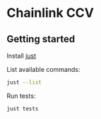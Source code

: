 # Chainlink CCV

## Getting started

Install [just](https://github.com/casey/just)

List available commands:
```bash
just --list
```

Run tests:
```bash
just tests
```
